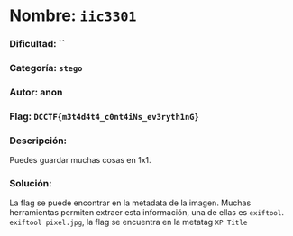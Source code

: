 # Nombre: `iic3301`
### Dificultad: ``
### Categoría: `stego`
### Autor: anon
### Flag: `DCCTF{m3t4d4t4_c0nt4iNs_ev3ryth1nG}`

### Descripción:
Puedes guardar muchas cosas en 1x1.

### Solución:
La flag se puede encontrar en la metadata de la imagen. Muchas herramientas permiten extraer esta información, una de ellas es `exiftool`.
`exiftool pixel.jpg`, la flag se encuentra en la metatag `XP Title`
